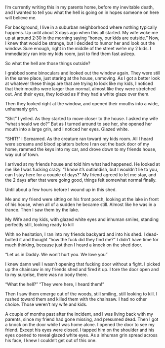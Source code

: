 


I’m currently writing this in my parents home, before my inevitable death, and I wanted to tell you what the hell is going on in hopes someone on here will believe me.

For background, I live in a suburban neighborhood where nothing typically happens. Up until about 3 days ago when this all started. My wife woke me up at around 2:30 in the morning saying “honey, our kids are outside.”
Now, I knew that would be strange, but I decided to humor her and look out the window. Sure enough, right in the middle of the street we’re my 2 kids. I immediately ran into my kids room, just to find them fast asleep.

So what the hell are those things outside?

I grabbed some binoculars and looked out the window again. They were still in the same place, just staring at the house, unmoving. As I got a better look at whatever these things are that are trying to look like my kids, I noticed that their mouths were larger than normal, almost like they were stretched out. And their eyes, they looked as if they had a white glaze over them.

Then they looked right at the window, and opened their mouths into a wide, unhumanly grin. 

“Shit” I yelled. As they started to move closer to the house. I asked my wife “what should we do?” But as I turned around to see her, she opened her mouth into a large grin, and I noticed her eyes. Glazed white.

“SHIT!” I Screamed. As the creature ran toward my kids room. All I heard were screams and blood splatters before I ran out the back door of my home, rammed the keys into my car, and drove down to my friends house, way out of town.

I arrived at my friends house and told him what had happened. He looked at me like I was fucking crazy. “I know it’s outlandish, but I wouldn’t lie to you, can I stay here for a couple of days?” My friend agreed to let me stay, and the 2 days after that were going good, things felt somewhat normal finally.

Until about a few hours before I wound up in this shed.

Me and my friend were sitting on his front porch, looking at the lake in front of his house, when all of a sudden he became still. Almost like he was in a trance. Then I saw them by the lake.

My Wife and my kids, with glazed white eyes and inhuman smiles, standing perfectly still, looking ready to kill

With no hesitation, I ran into my friends backyard and into his shed. I dead-bolted it and thought “how the fuck did they find me?” I didn’t have time for much thinking, because just then I heard a knock on the shed door.

“Let us in Daddy. We won’t hurt you. We love you”

I knew damn well I wasn’t opening that fucking door without a fight. I picked up the chainsaw in my friends shed and fired it up. I tore the door open and to my surprise, there was no body there.

“What the hell?” “They were here, I heard them!”
  
Then I saw them emerge out of the woods, still smiling, still looking to kill. I rushed toward them and killed them with the chainsaw. I had no other choice. Those weren’t my wife and kids.

A couple of months past after the incident, and I was living back with my parents, since my friend had gone missing, and presumed dead. Then I got a knock on the door while I was home alone. I opened the door to see my friend. Except his eyes were closed. I tapped him on the shoulder and his eyes opened to reveal glazed white eyes. As a inhuman grin spread across his face, I knew I couldn’t get out of this one.